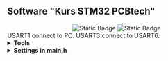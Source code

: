 <h2>Software "Kurs STM32 PCBtech"</h2>

<div id="badges" align="center">
    <img alt="Static Badge" src="https://img.shields.io/badge/Lesson%20-5%20-violet">
    <img alt="Static Badge" src="https://img.shields.io/badge/CPU%20-STM32F407VET6%20-blue">
</div>		
USART1 connect to PC. USART3 connect to USART6.
<details><summary><b>Tools</b></summary>
<div>IDE: Segger Embedded Studio</div>
<div>Programmer: JLINK</div>
<div>Connecting: CoolTerm</div>
</details>

<details><summary><b>Settings in main.h</b></summary>

</details>